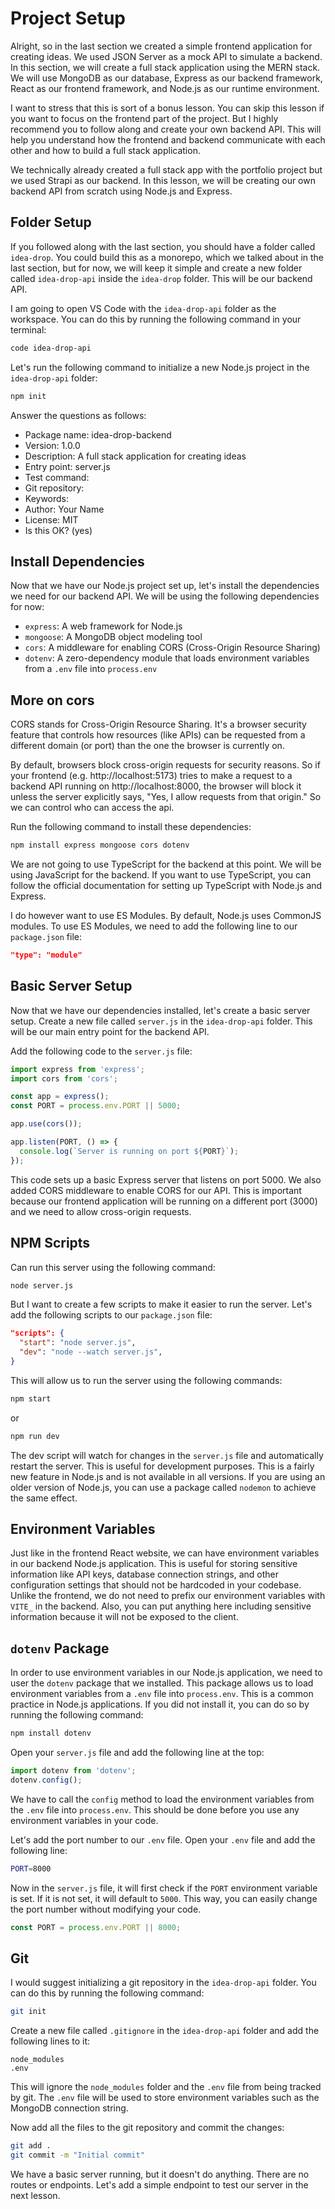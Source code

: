 # Project Setup

Alright, so in the last section we created a simple frontend application for creating ideas. We used JSON Server as a mock API to simulate a backend. In this section, we will create a full stack application using the MERN stack. We will use MongoDB as our database, Express as our backend framework, React as our frontend framework, and Node.js as our runtime environment.

I want to stress that this is sort of a bonus lesson. You can skip this lesson if you want to focus on the frontend part of the project. But I highly recommend you to follow along and create your own backend API. This will help you understand how the frontend and backend communicate with each other and how to build a full stack application.

We technically already created a full stack app with the portfolio project but we used Strapi as our backend. In this lesson, we will be creating our own backend API from scratch using Node.js and Express.

## Folder Setup

If you followed along with the last section, you should have a folder called `idea-drop`. You could build this as a monorepo, which we talked about in the last section, but for now, we will keep it simple and create a new folder called `idea-drop-api` inside the `idea-drop` folder. This will be our backend API.

I am going to open VS Code with the `idea-drop-api` folder as the workspace. You can do this by running the following command in your terminal:

```bash
code idea-drop-api
```

Let's run the following command to initialize a new Node.js project in the `idea-drop-api` folder:

```bash
npm init
```

Answer the questions as follows:

- Package name: idea-drop-backend
- Version: 1.0.0
- Description: A full stack application for creating ideas
- Entry point: server.js
- Test command:
- Git repository:
- Keywords:
- Author: Your Name
- License: MIT
- Is this OK? (yes)

## Install Dependencies

Now that we have our Node.js project set up, let's install the dependencies we need for our backend API. We will be using the following dependencies for now:

- `express`: A web framework for Node.js
- `mongoose`: A MongoDB object modeling tool
- `cors`: A middleware for enabling CORS (Cross-Origin Resource Sharing)
- `dotenv`: A zero-dependency module that loads environment variables from a `.env` file into `process.env`

## More on cors

CORS stands for Cross-Origin Resource Sharing. It's a browser security feature that controls how resources (like APIs) can be requested from a different domain (or port) than the one the browser is currently on.

By default, browsers block cross-origin requests for security reasons. So if your frontend (e.g. http://localhost:5173) tries to make a request to a backend API running on http://localhost:8000, the browser will block it unless the server explicitly says, "Yes, I allow requests from that origin." So we can control who can access the api.

Run the following command to install these dependencies:

```bash
npm install express mongoose cors dotenv
```

We are not going to use TypeScript for the backend at this point. We will be using JavaScript for the backend. If you want to use TypeScript, you can follow the official documentation for setting up TypeScript with Node.js and Express.

I do however want to use ES Modules. By default, Node.js uses CommonJS modules. To use ES Modules, we need to add the following line to our `package.json` file:

```json
"type": "module"
```

## Basic Server Setup

Now that we have our dependencies installed, let's create a basic server setup. Create a new file called `server.js` in the `idea-drop-api` folder. This will be our main entry point for the backend API.

Add the following code to the `server.js` file:

```javascript
import express from 'express';
import cors from 'cors';

const app = express();
const PORT = process.env.PORT || 5000;

app.use(cors());

app.listen(PORT, () => {
  console.log(`Server is running on port ${PORT}`);
});
```

This code sets up a basic Express server that listens on port 5000. We also added CORS middleware to enable CORS for our API. This is important because our frontend application will be running on a different port (3000) and we need to allow cross-origin requests.

## NPM Scripts

Can run this server using the following command:

```bash
node server.js
```

But I want to create a few scripts to make it easier to run the server. Let's add the following scripts to our `package.json` file:

```json
"scripts": {
  "start": "node server.js",
  "dev": "node --watch server.js",
}
```

This will allow us to run the server using the following commands:

```bash
npm start
```

or

```bash
npm run dev
```

The dev script will watch for changes in the `server.js` file and automatically restart the server. This is useful for development purposes. This is a fairly new feature in Node.js and is not available in all versions. If you are using an older version of Node.js, you can use a package called `nodemon` to achieve the same effect.

## Environment Variables

Just like in the frontend React website, we can have environment variables in our backend Node.js application. This is useful for storing sensitive information like API keys, database connection strings, and other configuration settings that should not be hardcoded in your codebase. Unlike the frontend, we do not need to prefix our environment variables with `VITE_` in the backend. Also, you can put anything here including sensitive information because it will not be exposed to the client.

## `dotenv` Package

In order to use environment variables in our Node.js application, we need to user the `dotenv` package that we installed. This package allows us to load environment variables from a `.env` file into `process.env`. This is a common practice in Node.js applications. If you did not install it, you can do so by running the following command:

```bash
npm install dotenv
```

Open your `server.js` file and add the following line at the top:

```javascript
import dotenv from 'dotenv';
dotenv.config();
```

We have to call the `config` method to load the environment variables from the `.env` file into `process.env`. This should be done before you use any environment variables in your code.

Let's add the port number to our `.env` file. Open your `.env` file and add the following line:

```bash
PORT=8000
```

Now in the `server.js` file, it will first check if the `PORT` environment variable is set. If it is not set, it will default to `5000`. This way, you can easily change the port number without modifying your code.

```javascript
const PORT = process.env.PORT || 8000;
```

## Git

I would suggest initializing a git repository in the `idea-drop-api` folder. You can do this by running the following command:

```bash
git init
```

Create a new file called `.gitignore` in the `idea-drop-api` folder and add the following lines to it:

```
node_modules
.env
```

This will ignore the `node_modules` folder and the `.env` file from being tracked by git. The `.env` file will be used to store environment variables such as the MongoDB connection string.

Now add all the files to the git repository and commit the changes:

```bash
git add .
git commit -m "Initial commit"
```

We have a basic server running, but it doesn't do anything. There are no routes or endpoints. Let's add a simple endpoint to test our server in the next lesson.

